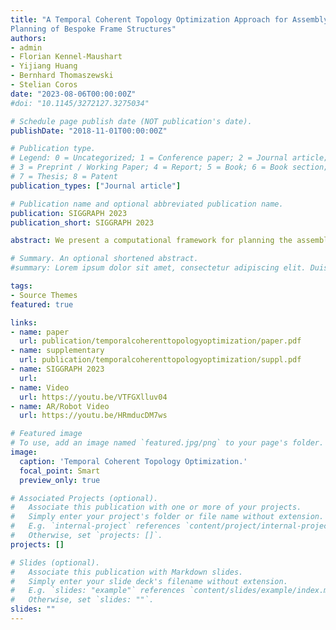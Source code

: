 ```yaml
---
title: "A Temporal Coherent Topology Optimization Approach for Assembly
Planning of Bespoke Frame Structures"
authors:
- admin
- Florian Kennel-Maushart
- Yijiang Huang
- Bernhard Thomaszewski
- Stelian Coros
date: "2023-08-06T00:00:00Z"
#doi: "10.1145/3272127.3275034"

# Schedule page publish date (NOT publication's date).
publishDate: "2018-11-01T00:00:00Z"

# Publication type.
# Legend: 0 = Uncategorized; 1 = Conference paper; 2 = Journal article;
# 3 = Preprint / Working Paper; 4 = Report; 5 = Book; 6 = Book section;
# 7 = Thesis; 8 = Patent
publication_types: ["Journal article"]

# Publication name and optional abbreviated publication name.
publication: SIGGRAPH 2023
publication_short: SIGGRAPH 2023

abstract: We present a computational framework for planning the assembly sequence of bespoke frame structures. Frame structures are one of the most commonly used structural systems in modern architecture, providing resistance to gravitational and external loads. Building frame structures requires traversing through several partially built states. If the assembly sequence is planned poorly, these partial assemblies can exhibit substantial deformation due to self-weight, slowing down or jeopardizing the assembly process. Finding a good assembly sequence that minimizes intermediate deformations is an interesting yet challenging combinatorial problem that is usually solved by heuristic search algorithms. In this paper, we propose a new optimization-based approach that models sequence planning using a series of topology optimization problems. Our key insight is that enforcing temporal coherent constraints in the topology optimization can lead to sub-structures with small deformations while staying consistent with each other to form an assembly sequence. We benchmark our algorithm on a large data set and show improvements in both performance and computational time over greedy search algorithms. In addition, we demonstrate that our algorithm can be extended to handle assembly with static or dynamic supports. We further validate our approach by generating a series of results in multiple scales, including a real-world prototype with a mixed reality assistant using our computed sequence and a simulated example demonstrating a multi-robot assembly application.

# Summary. An optional shortened abstract.
#summary: Lorem ipsum dolor sit amet, consectetur adipiscing elit. Duis posuere tellus ac convallis placerat. Proin tincidunt magna sed ex sollicitudin condimentum.

tags:
- Source Themes
featured: true

links:
- name: paper
  url: publication/temporalcoherenttopologyoptimization/paper.pdf
- name: supplementary
  url: publication/temporalcoherenttopologyoptimization/suppl.pdf
- name: SIGGRAPH 2023
  url: 
- name: Video
  url: https://youtu.be/VTFGXlluv04
- name: AR/Robot Video
  url: https://youtu.be/HRmducDM7ws

# Featured image
# To use, add an image named `featured.jpg/png` to your page's folder. 
image:
  caption: 'Temporal Coherent Topology Optimization.'
  focal_point: Smart
  preview_only: true

# Associated Projects (optional).
#   Associate this publication with one or more of your projects.
#   Simply enter your project's folder or file name without extension.
#   E.g. `internal-project` references `content/project/internal-project/index.md`.
#   Otherwise, set `projects: []`.
projects: []

# Slides (optional).
#   Associate this publication with Markdown slides.
#   Simply enter your slide deck's filename without extension.
#   E.g. `slides: "example"` references `content/slides/example/index.md`.
#   Otherwise, set `slides: ""`.
slides: ""
---
```


